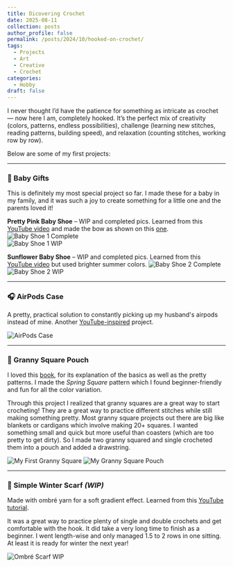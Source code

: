 ```yaml
---
title: Dicovering Crochet
date: 2025-08-11
collection: posts
author_profile: false
permalink: /posts/2024/10/hooked-on-crochet/
tags:
  - Projects
  - Art
  - Creative
  - Crochet
categories:
  - Hobby
draft: false
---
```


I never thought I’d have the patience for something as intricate as crochet — now here I am, completely hooked.
It’s the perfect mix of creativity (colors, patterns, endless possibilities), challenge (learning new stitches, reading patterns, building speed), and relaxation (counting stitches, working row by row).

Below are some of my first projects:

---

### 👶 Baby Gifts

This is definitely my most special project so far. I made these for a baby in my family, and it was such a joy to create something for a little one and the parents loved it!

**Pretty Pink Baby Shoe** – WIP and completed pics. Learned from this [YouTube video](https://www.youtube.com/watch?v=fVy27Z3kotk&list=PLOw6B1kb87p_035ZkVpfihDPda4dyxXm2) and made the bow as shown on this [one](https://www.youtube.com/watch?v=uMw9zpmXHHI&list=PLOw6B1kb87p_035ZkVpfihDPda4dyxXm2&index=2).
![Baby Shoe 1 Complete](/images/posts/crochet/pinkshoe.jpg)  
![Baby Shoe 1 WIP](/images/posts/crochet/pinkshoe-wip.jpg)  

**Sunflower Baby Shoe** – WIP and completed pics. Learned from this [YouTube video](https://www.youtube.com/watch?v=dLNGz9uM_2Y&list=PLOw6B1kb87p_035ZkVpfihDPda4dyxXm2&index=7) but used brighter summer colors.
![Baby Shoe 2 Complete](/images/posts/crochet/flowershoe.jpg)  
![Baby Shoe 2 WIP](/images/posts/crochet/flowershoe-wip.jpg)  

---

### 🎧 AirPods Case  
A pretty, practical solution to constantly picking up my husband's airpods instead of mine. Another [YouTube-inspired](https://www.youtube.com/watch?v=fBu7wfX-mek) project.

![AirPods Case](/images/posts/crochet/AirpodsCase.JPG)

---

### 👜 Granny Square Pouch
I loved this [book](https://www.amazon.com/Ultimate-Granny-Square-Sourcebook-Contemporary/dp/9491643290), for its explanation of the basics as well as the pretty patterns. I made the *Spring Square* pattern which I found beginner-friendly and fun for all the color variation.

Through this project I realized that granny squares are a great way to start crocheting! They are a great way to practice different stitches while still making something pretty. Most granny square projects out there are big like blankets or cardigans which involve making 20+ squares. I wanted something small and quick but more useful than coasters (which are too pretty to get dirty). So I made two granny squared and single crocheted them into a pouch and added a drawstring.

![My First Granny Square](/images/posts/crochet/FirstGranny.jpg)
![My Granny Square Pouch](/images/posts/crochet/GrannyPouch.JPG)

---

### 🧣 Simple Winter Scarf *(WIP)*
Made with ombré yarn for a soft gradient effect. Learned from this [YouTube tutorial](https://www.youtube.com/watch?v=rXQvufVGCoQ).
<!-- and [another one](https://www.youtube.com/watch?v=3G2YLfyQGvs) for the scalloped edging. -->
It was a great way to practice plenty of single and double crochets and get comfortable with the hook. It did take a very long time to finish as a beginner. I went length-wise and only managed 1.5 to 2 rows in one sitting. At least it is ready for winter the next year!

![Ombré Scarf WIP](/images/posts/crochet/HombreScarf-WIP.JPG)
